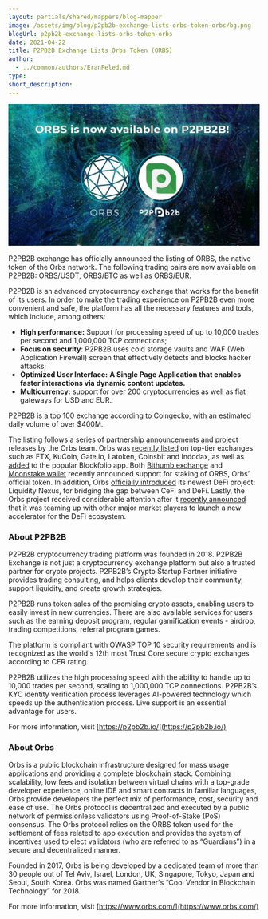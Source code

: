 ```yaml
---
layout: partials/shared/mappers/blog-mapper
image: /assets/img/blog/p2pb2b-exchange-lists-orbs-token-orbs/bg.png
blogUrl: p2pb2b-exchange-lists-orbs-token-orbs
date: 2021-04-22
title: P2PB2B Exchange Lists Orbs Token (ORBS)
author:
  - ../common/authors/EranPeled.md
type:
short_description:
---
```


![](/assets/img/blog/p2pb2b-exchange-lists-orbs-token-orbs/photo_2021-04-19_11-31-25-1030x579.jpg)

P2PB2B exchange has officially announced the listing of ORBS, the native token of the Orbs network. The following trading pairs are now available on P2PB2B: ORBS/USDT, ORBS/BTC as well as ORBS/EUR.

P2PB2B‌ is an advanced cryptocurrency exchange that works for the benefit of its users. In order to make the trading experience on P2PB2B even more convenient and safe, the platform has all the necessary features and tools, which include, among others:

- **High performance:** Support for processing speed of up to 10,000 trades per second and 1,000,000 TCP connections;
- **Focus on security**: P2PB2B uses cold storage vaults and WAF (Web Application Firewall) screen that effectively detects and blocks hacker attacks;
- **Optimized User Interface:** **A Single Page Application that enables faster interactions via dynamic content updates.**
- **Multicurrency:** support for over 200 cryptocurrencies as well as fiat gateways for USD and EUR.

P2PB2B is a top 100 exchange according to [Coingecko](https://www.coingecko.com/en/exchanges), with an estimated daily volume of over $400M.

The listing follows a series of partnership announcements and project releases by the Orbs team. Orbs was [recently listed](https://www.orbs.com/ftx-exchange-lists-orbs-token-orbs/) on top-tier exchanges such as FTX, KuCoin, Gate.io, Latoken, Coinsbit and Indodax, as well as [added](https://www.orbs.com/orbs-is-now-available-on-blockfolio/) to the popular Blockfolio app. Both [Bithumb exchange](https://www.orbs.com/bithumb-announces-orbs-staking/) and [Moonstake wallet](https://www.orbs.com/moonstake-partners-with-hybrid-enterprise-grade-blockchain-orbs-to-soon-provide-full-scale-support-for-orbs-universe/) recently announced support for staking of ORBS, Orbs’ official token. In addition, Orbs [officially introduced](https://www.orbs.com/introducing-orbs-liquidity-nexus-liquidity-as-a-service/) its newest DeFi project: Liquidity Nexus, for bridging the gap between CeFi and DeFi. Lastly, the Orbs project received considerable attention after it [recently announced](https://www.binance.org/en/blog/orbs-and-binance-team-up-to-launch-defi-accelerator/) that it was teaming up with other major market players to launch a new accelerator for the DeFi ecosystem.

### About P2PB2B

P2PB2B cryptocurrency trading platform was founded in 2018. P2PB2B Exchange is not just a cryptocurrency exchange platform but also a trusted partner for crypto projects. P2PB2B’s Crypto Startup Partner initiative provides trading consulting, and helps clients develop their community, support liquidity, and create growth strategies.

P2PB2B runs token sales of the promising crypto assets, enabling users to easily invest in new currencies. There are also available services for users such as the earning deposit program, regular gamification events - airdrop, trading competitions, referral program games.

The platform is compliant with OWASP TOP 10 security requirements and is recognized as the world's 12th most Trust Core secure crypto exchanges according to CER rating.

P2PB2B utilizes the high processing speed with the ability to handle up to 10,000 trades per second, scaling to 1,000,000 TCP connections. P2PB2B’s KYC identity verification process leverages AI-powered technology which speeds up the authentication process. Live support is an essential advantage for users.

For more information, visit [https://p2pb2b.io/](https://p2pb2b.io/)

### About Orbs

Orbs is a public blockchain infrastructure designed for mass usage applications and providing a complete blockchain stack. Combining scalability, low fees and isolation between virtual chains with a top-grade developer experience, online IDE and smart contracts in familiar languages, Orbs provide developers the perfect mix of performance, cost, security and ease of use. The Orbs protocol is decentralized and executed by a public network of permissionless validators using Proof-of-Stake (PoS) consensus. The Orbs protocol relies on the ORBS token used for the settlement of fees related to app execution and provides the system of incentives used to elect validators (who are referred to as “Guardians”) in a secure and decentralized manner.

Founded in 2017, Orbs is being developed by a dedicated team of more than 30 people out of Tel Aviv, Israel, London, UK, Singapore, Tokyo, Japan and Seoul, South Korea. Orbs was named Gartner's “Cool Vendor in Blockchain Technology” for 2018.

For more information, visit [https://www.orbs.com/](https://www.orbs.com/)
